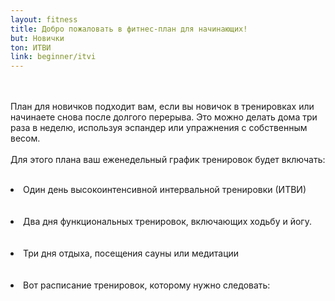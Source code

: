 ```yaml
---
layout: fitness
title: Добро пожаловать в фитнес-план для начинающих!
but: Новички
ton: ИТВИ
link: beginner/itvi
---
```

<div class="section">
<p class="text-xl font-bold leading-relaxed">
<br/><br/>
План для новичков подходит вам, если вы новичок в тренировках или начинаете снова после долгого перерыва. Это можно делать дома три раза в неделю, используя эспандер или упражнения с собственным весом.
<br/><br/>
Для этого плана ваш еженедельный график тренировок будет включать:
<br/><br/>
   <li class="text-xl font-bold">
   Один день высокоинтенсивной интервальной тренировки (ИТВИ)
   </li>
<br/><br/>
   <li class="text-xl font-bold">
        Два дня функциональных тренировок, включающих ходьбу и йогу.
        </li>
<br/><br/>
   <li class="text-xl font-bold">
        Три дня отдыха, посещения сауны или медитации
        </li>
<br/><br/>
   <li class="text-xl font-bold">
Вот расписание тренировок, которому нужно следовать: 
</li>
<br/><br/>
<div class="container">
  <img class="object-contain h-48" src="{{ site.baseurl }}/img/daily.png" alt="">
</div>